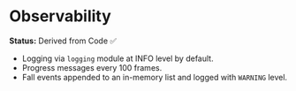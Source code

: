 # Observability

**Status:** Derived from Code ✅

- Logging via `logging` module at INFO level by default.
- Progress messages every 100 frames.
- Fall events appended to an in-memory list and logged with `WARNING` level.
